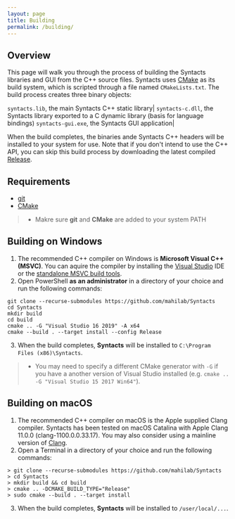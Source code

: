 ```yaml
---
layout: page
title: Building
permalink: /building/
---
```


## Overview

This page will walk you through the process of building the Syntacts libraries and GUI from the C++ source files. Syntacts uses [CMake](https://cmake.org/) as its build system, which is scripted through a file named `CMakeLists.txt`. The build process creates three binary objects:

`syntacts.lib`, the main Syntacts C++ static library|
`syntacts-c.dll`, the Syntacts library exported to a C dynamic library (basis for language bindings)
`syntacts-gui.exe`, the Syntacts GUI application|

When the build completes, the binaries ande Syntacts C++ headers will be installed to your system for use. Note that if you don't intend to use the C++ API, you can skip this build process by downloading the latest compiled [Release](https://github.com/mahilab/Syntacts/releases).

## Requirements

- [git](https://git-scm.com/)
- [CMake](https://cmake.org/)

>- Makre sure **git** and **CMake** are added to your system PATH

## Building on Windows

1. The recommended C++ compiler on Windows is **Microsoft Visual C++ (MSVC)**. You can aquire the compiler by installing the [Visual Studio](https://visualstudio.microsoft.com/) IDE or the [standalone MSVC build tools](https://visualstudio.microsoft.com/visual-cpp-build-tools/).
2. Open PowerShell **as an administrator** in a directory of your choice and run the following commands:
```shell
git clone --recurse-submodules https://github.com/mahilab/Syntacts 
cd Syntacts
mkdir build
cd build
cmake .. -G "Visual Studio 16 2019" -A x64
cmake --build . --target install --config Release
```
3. When the build completes, **Syntacts**  will be installed to `C:\Program Files (x86)\Syntacts`. 

>- You may need to specify a different CMake generator with `-G` if you have a another version of Visual Studio installed (e.g. `cmake .. -G "Visual Studio 15 2017 Win64"`). 

## Building on macOS

1. The recommended C++ compiler on macOS is the Apple supplied Clang compiler. Syntacts has been tested on macOS Catalina with Apple Clang 11.0.0 (clang-1100.0.0.33.17). You may also consider using a mainline version of [Clang](https://clang.llvm.org/).
2. Open a Terminal in a directory of your choice and run the following commands:
```shell
> git clone --recurse-submodules https://github.com/mahilab/Syntacts 
> cd Syntacts
> mkdir build && cd build
> cmake .. -DCMAKE_BUILD_TYPE="Release"
> sudo cmake --build . --target install
```
3. When the build completes, **Syntacts**  will be installed to `/user/local/...`. 
